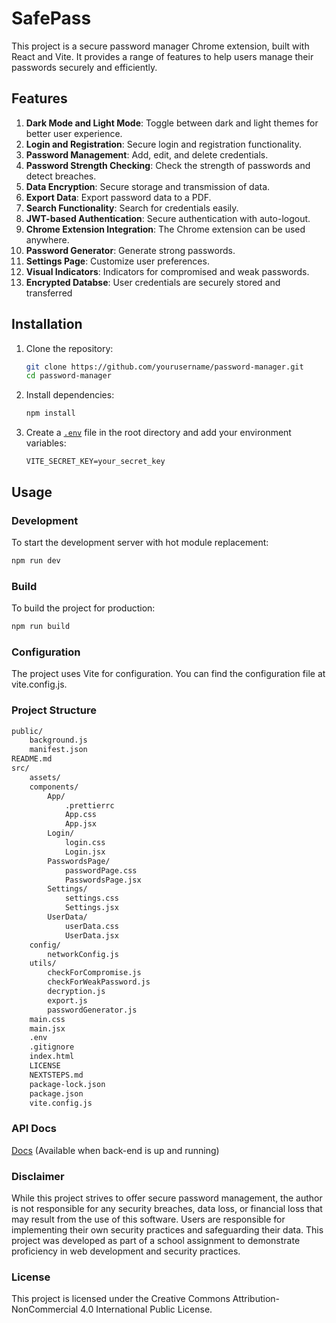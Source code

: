 # SafePass

This project is a secure password manager Chrome extension, built with React and Vite. It provides a range of features to help users manage their passwords securely and efficiently.

## Features

1. **Dark Mode and Light Mode**: Toggle between dark and light themes for better user experience.
2. **Login and Registration**: Secure login and registration functionality.
3. **Password Management**: Add, edit, and delete credentials.
4. **Password Strength Checking**: Check the strength of passwords and detect breaches.
5. **Data Encryption**: Secure storage and transmission of data.
6. **Export Data**: Export password data to a PDF.
7. **Search Functionality**: Search for credentials easily.
8. **JWT-based Authentication**: Secure authentication with auto-logout.
9. **Chrome Extension Integration**: The Chrome extension can be used anywhere.
10. **Password Generator**: Generate strong passwords.
11. **Settings Page**: Customize user preferences.
12. **Visual Indicators**: Indicators for compromised and weak passwords.
13. **Encrypted Databse**: User credentials are securely stored and transferred

## Installation

1. Clone the repository:
    ```sh
    git clone https://github.com/yourusername/password-manager.git
    cd password-manager
    ```

2. Install dependencies:
    ```sh
    npm install
    ```

3. Create a <a href="https://www.npmjs.com/package/dotenv" target="_blank">`.env`</a> file in the root directory and add your environment variables:
    ```env
    VITE_SECRET_KEY=your_secret_key
    ```

## Usage

### Development

To start the development server with hot module replacement:
```sh
npm run dev
```

### Build
To build the project for production:

```sh
npm run build
```

### Configuration
The project uses Vite for configuration. You can find the configuration file at vite.config.js.


### Project Structure

```sh
public/
    background.js
    manifest.json
README.md
src/
    assets/
    components/
        App/
            .prettierrc
            App.css
            App.jsx
        Login/
            login.css
            Login.jsx
        PasswordsPage/
            passwordPage.css
            PasswordsPage.jsx
        Settings/
            settings.css
            Settings.jsx
        UserData/
            userData.css
            UserData.jsx
    config/
        networkConfig.js
    utils/
        checkForCompromise.js
        checkForWeakPassword.js
        decryption.js
        export.js
        passwordGenerator.js
    main.css
    main.jsx
    .env
    .gitignore
    index.html
    LICENSE
    NEXTSTEPS.md
    package-lock.json
    package.json
    vite.config.js
```

### API Docs

<a href="http://localhost:8080/swagger-ui/index.html#/" target="_blank">Docs</a> (Available when back-end is up and running)

### Disclaimer
While this project strives to offer secure password management, the author is not responsible for any security breaches, data loss, or financial loss that may result from the use of this software. Users are responsible for implementing their own security practices and safeguarding their data. This project was developed as part of a school assignment to demonstrate proficiency in web development and security practices.

### License
This project is licensed under the Creative Commons Attribution-NonCommercial 4.0 International Public License.
